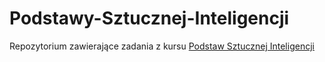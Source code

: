 # Podstawy-Sztucznej-Inteligencji

Repozytorium zawierające zadania z kursu [Podstaw Sztucznej Inteligencji](https://github.com/apohllo/sztuczna-inteligencja/tree/master)